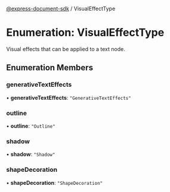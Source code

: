 [@express-document-sdk](../overview.md) / VisualEffectType

# Enumeration: VisualEffectType

Visual effects that can be applied to a text node.

## Enumeration Members

### generativeTextEffects

• **generativeTextEffects**: `"GenerativeTextEffects"`

<HorizontalLine />

### outline

• **outline**: `"Outline"`

<HorizontalLine />

### shadow

• **shadow**: `"Shadow"`

<HorizontalLine />

### shapeDecoration

• **shapeDecoration**: `"ShapeDecoration"`
